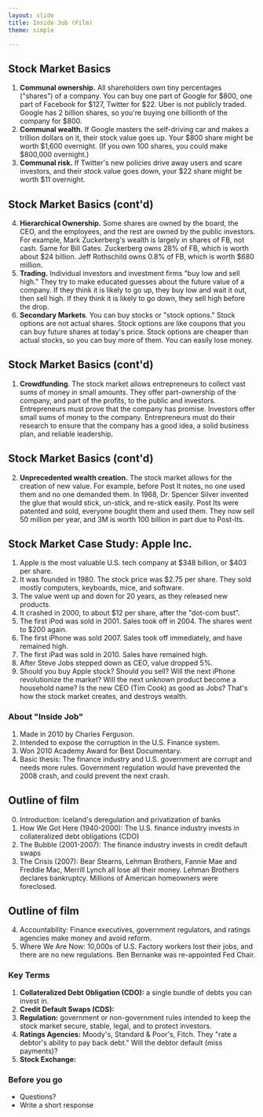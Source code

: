 ```yaml
---
layout: slide
title: Inside Job (Film)
theme: simple

---
```


<section data-background="https://fanart.tv/fanart/movies/44639/moviethumb/inside-job-5347501bbe29f.jpg">
<section data-markdown>

</section></section>
<section>
<section data-markdown>

## Stock Market Basics

1. **Communal ownership.** All shareholders own tiny percentages ("shares") of a company. You can buy one part of Google for $800, one part of Facebook for $127, Twitter for $22. Uber is not publicly traded. Google has 2 billion shares, so you're buying one billionth of the company for $800. 
2. **Communal wealth.** If Google masters the self-driving car and makes a trillion dollars on it, their stock value goes up. Your $800 share might be worth $1,600 overnight. (If you own 100 shares, you could make $800,000 overnight.)
3. **Communal risk.** If Twitter's new policies drive away users and scare investors, and their stock value goes down, your $22 share might be worth $11 overnight. 


</section><section data-markdown>

## Stock Market Basics (cont'd)

4. **Hierarchical Ownership.** Some shares are owned by the board, the CEO, and the employees, and the rest are owned by the public investors. For example, Mark Zuckerberg's wealth is largely in shares of FB, not cash. Same for Bill Gates. Zuckerberg owns 28% of FB, which is worth about $24 billion. Jeff Rothschild owns 0.8% of FB, which is worth $680 million.
5. **Trading.** Individual investors and investment firms "buy low and sell high." They try to make educated guesses about the future value of a company. If they think it is likely to go up, they buy low and wait it out, then sell high. If they think it is likely to go down, they sell high before the drop. 
6. **Secondary Markets**. You can buy stocks or "stock options." Stock options are not actual shares. Stock options are like coupons that you can buy future shares at today's price. Stock options are cheaper than actual stocks, so you can buy more of them. You can easily lose money. 

</section><section data-markdown>


## Stock Market Basics (cont'd)

1. **Crowdfunding**. The stock market allows entrepreneurs to collect vast sums of money in small amounts. They offer part-ownership of the company, and part of the profits, to the public and investors. Entrepreneurs must prove that the company has promise. Investors offer small sums of money to the company. Entrepreneurs must do their research to ensure that the company has a good idea, a solid business plan, and reliable leadership. 

</section><section data-markdown>

## Stock Market Basics (cont'd)

2. **Unprecedented wealth creation.** The stock market allows for the creation of new value. For example, before Post It notes, no one used them and no one demanded them. In 1968, Dr. Spencer Silver invented the glue that would stick, un-stick, and re-stick easily. Post Its were patented and sold, everyone bought them and used them. They now sell 50 million per year, and 3M is worth 100 billion in part due to Post-Its.

## Stock Market Case Study: Apple Inc.

1. Apple is the most valuable U.S. tech company at $348 billion, or $403 per share.
2. It was founded in 1980. The stock price was $2.75 per share. They sold mostly computers, keyboards, mice, and software.
3. The value went up and down for 20 years, as they released new products.
4. It crashed in 2000, to about $12 per share, after the "dot-com bust". 
3. The first iPod was sold in 2001. Sales took off in 2004. The shares went to $200 again.
4. The first iPhone was sold 2007. Sales took off immediately, and have remained high.
5. The first iPad was sold in 2010. Sales have remained high.
6. After Steve Jobs stepped down as CEO, value dropped 5%.  
7. Should you buy Apple stock? Should you sell? Will the next iPhone revolutionize the market? Will the next unknown product become a household name? Is the new CEO (Tim Cook) as good as Jobs? That's how the stock market creates, and destroys wealth. 


</section><section data-markdown>

# About "Inside Job"

1. Made in 2010 by Charles Ferguson.
2. Intended to expose the corruption in the U.S. Finance system.
3. Won 2010 Academy Award for Best Documentary.
4. Basic thesis: The finance industry and U.S. government are corrupt and needs more rules. Government regulation would have prevented the 2008 crash, and could prevent the next crash.


</section><section data-markdown>

## Outline of film 

0. Introduction: Iceland's deregulation and privatization of banks
1. How We Got Here (1940-2000): The U.S. finance industry invests in collateralized debt obligations (CDO)
2. The Bubble (2001-2007): The finance industry invests in credit default swaps 
3. The Crisis (2007): Bear Stearns, Lehman Brothers, Fannie Mae and Freddie Mac, Merrill Lynch all lose all their money. Lehman Brothers declares bankruptcy. Millions of American homeowners were foreclosed.


</section><section data-markdown>

## Outline of film 

4. Accountability: Finance executives, government regulators, and ratings agencies make money and avoid reform.
5. Where We Are Now: 10,000s of U.S. Factory workers lost their jobs, and there are no new regulations. Ben Bernanke was re-appointed Fed Chair. 

</section><section data-markdown>


# Key Terms

1. **Collateralized Debt Obligation (CDO):** a single bundle of debts you can invest in. 
2. **Credit Default Swaps (CDS):**
3. **Regulation:** government or non-government rules intended to keep the stock market secure, stable, legal, and to protect investors. 
4. **Ratings Agencies:** Moody's, Standard & Poor's, Fitch. They "rate a debtor's ability to pay back debt." Will the debtor default (miss payments)? 
5. **Stock Exchange:** 





</section><section data-markdown>
</section><section data-markdown>
</section><section data-markdown>
</section><section data-markdown>

# Before you go

* Questions?
* Write a short response